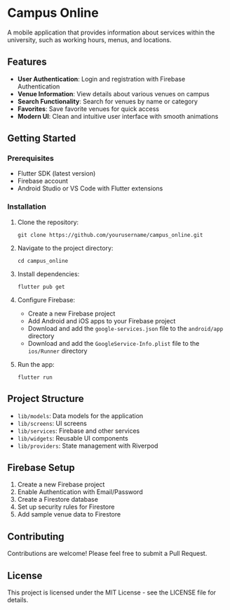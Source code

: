 # Campus Online

A mobile application that provides information about services within the university, such as working hours, menus, and locations.

## Features

- **User Authentication**: Login and registration with Firebase Authentication
- **Venue Information**: View details about various venues on campus
- **Search Functionality**: Search for venues by name or category
- **Favorites**: Save favorite venues for quick access
- **Modern UI**: Clean and intuitive user interface with smooth animations

## Getting Started

### Prerequisites

- Flutter SDK (latest version)
- Firebase account
- Android Studio or VS Code with Flutter extensions

### Installation

1. Clone the repository:
   ```
   git clone https://github.com/yourusername/campus_online.git
   ```

2. Navigate to the project directory:
   ```
   cd campus_online
   ```

3. Install dependencies:
   ```
   flutter pub get
   ```

4. Configure Firebase:
   - Create a new Firebase project
   - Add Android and iOS apps to your Firebase project
   - Download and add the `google-services.json` file to the `android/app` directory
   - Download and add the `GoogleService-Info.plist` file to the `ios/Runner` directory

5. Run the app:
   ```
   flutter run
   ```

## Project Structure

- `lib/models`: Data models for the application
- `lib/screens`: UI screens
- `lib/services`: Firebase and other services
- `lib/widgets`: Reusable UI components
- `lib/providers`: State management with Riverpod

## Firebase Setup

1. Create a new Firebase project
2. Enable Authentication with Email/Password
3. Create a Firestore database
4. Set up security rules for Firestore
5. Add sample venue data to Firestore

## Contributing

Contributions are welcome! Please feel free to submit a Pull Request.

## License

This project is licensed under the MIT License - see the LICENSE file for details.
